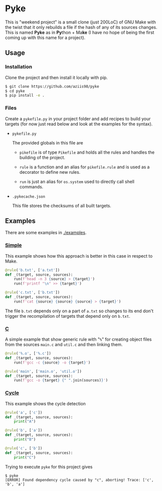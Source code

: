 # Pyke

This is "weekend project" is a small clone (just 200LoC) of GNU Make with the twist that it only rebuilds a file if the hash of any of its sources changes. This is named **Pyke** as in **Py**thon + Ma**ke** (I have no hope of being the first coming up with this name for a project).

## Usage

### Installation

Clone the project and then install it locally with pip.

```bash shell
$ git clone https://github.com/aziis98/pyke
$ cd pyke
$ pip install -e .
```

### Files

Create a `pykefile.py` in your project folder and add recipes to build your targets (for now just read below and look at the examples for the syntax).

- `pykefile.py`

    The provided globals in this file are

    - `pikefile` is of type `Pikefile` and holds all the rules and handles the building of the project.

    - `rule` is a function and an alias for `pikefile.rule` and is used as a decorator to define new rules.

    - `run` is just an alias for `os.system` used to directly call shell commands.

- `.pykecache.json`

    This file stores the checksums of all built targets.

## Examples

There are some examples in [./examples](./examples).

### [Simple](./examples/simple)

This example shows how this approach is better in this case in respect to Make.

```python
@rule('b.txt', ['a.txt'])
def _(target, source, sources):
    run(f'head -n 3 {source} > {target}')
    run(f'printf "\n" >> {target}')

@rule('c.txt', ['b.txt'])
def _(target, source, sources):
    run(f'cat {source} {source} {source} > {target}')
```

The file `b.txt` depends only on a part of `a.txt` 
so changes to its end don't trigger the recompilation of
targets that depend only on `b.txt`.

### [C](./examples/c)

A simple example that show generic rule with "`%`" for creating object files from the sources `main.c` and `util.c` and then linking them.

```python
@rule('%.o', ['%.c'])
def _(target, source, sources):
    run(f'gcc -c {source} -o {target}')

@rule('main', ['main.o', 'util.o'])
def _(target, source, sources):
    run(f'gcc -o {target} {" ".join(sources)}')
```

### [Cycle](./examples/cycle)

This example shows the cycle detection

```python
@rule('a', ['c'])
def _(target, source, sources):
    print("A")

@rule('b', ['a'])
def _(target, source, sources):
    print("B")

@rule('c', ['b'])
def _(target, source, sources):
    print("C")
```

Trying to execute `pyke` for this project gives 

```
$ pyke
[ERROR] Found dependency cycle caused by "c", aborting! Trace: ['c', 'b', 'a']
```



